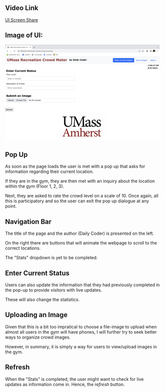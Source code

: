 
## Video Link
[UI Screen Share](https://www.loom.com/share/6304812254f447569a3b7cf948f503c5)

## Image of UI:
![Screenshot](UI%20-%20MS2.png)

## Pop Up
As soon as the page loads the user is met with a pop up that asks for information regarding their current location.

If they are in the gym, they are then met with an inquiry about the location within the gym (Floor 1, 2, 3).

Next, they are asked to rate the crowd level on a scale of 10. Once again, all this is participatory and so the user can exit the pop up dialogue at any point.

## Navigation Bar
The title of the page and the author (Daily Coder) is presented on the left.

On the right there are buttons that will animate the webpage to scroll to the correct locations.

The "Stats" dropdown is yet to be completed.

## Enter Current Status
Users can also update the information that they had previously completed in the pop-up to provide visitors with live updates. 

These will also change the statistics.

## Uploading an Image
Given that this is a bit too impratical to choose a file-image to upload when almost all users in the gym will have phones, I will further try to seek better ways to organize crowd images.

However, in summary, it is simply a way for users to view/upload images in the gym.

## Refresh
When the "Stats" is completed, the user might want to check for live updates as information come in. Hence, the *refresh* button.

